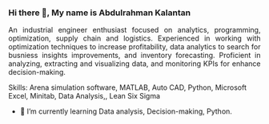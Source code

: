 ### Hi there 👋, My name is Abdulrahman Kalantan
<div align="justify">An industrial engineer enthusiast focused on analytics, programming, optimization, supply chain and logistics. Experienced in working with optimization techniques to increase profitability, data analytics to search for busniess insights improvements, and inventory forecasting. Proficient in analyzing, extracting and visualizing data, and monitoring KPIs for enhance decision-making. </div>

Skills: Arena simulation software, MATLAB, Auto CAD, Python, Microsoft Excel, Minitab, Data Analysis,, Lean Six Sigma 

- 🌱 I’m currently learning Data analysis, Decision-making, Python. 








<!--
**AbdalrahmanAAK/AbdalrahmanAAK** is a ✨ _special_ ✨ repository because its `README.md` (this file) appears on your GitHub profile.

Here are some ideas to get you started:

- 🔭 I’m currently working on ...
- 🌱 I’m currently learning ...
- 👯 I’m looking to collaborate on ...
- 🤔 I’m looking for help with ...
- 💬 Ask me about ...
- 📫 How to reach me: ...
- 😄 Pronouns: ...
- ⚡ Fun fact: ...
-->
